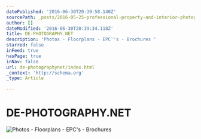 ```yaml
---
datePublished: '2016-06-30T20:39:58.140Z'
sourcePath: _posts/2016-05-25-professional-property-and-interior-photography.md
author: []
dateModified: '2016-06-30T20:39:34.118Z'
title: DE-PHOTOGRAPHY.NET
description: 'Photos - Floorplans - EPC''s - Brochures '
starred: false
inFeed: true
hasPage: true
inNav: false
url: de-photographynet/index.html
_context: 'http://schema.org'
_type: Article

---
```

# DE-PHOTOGRAPHY.NET
![Photos - Floorplans - EPC's - Brochures ](https://s3-us-west-2.amazonaws.com/the-grid-img/p/1a314f11be5a143a5bae684892ae0200527e6ffc.jpg)